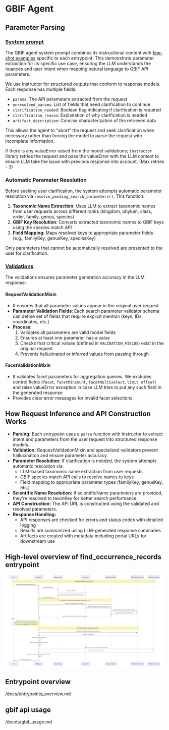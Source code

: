 # GBIF Agent

## Parameter Parsing

### [System prompt](src/resources/sysprompt.md)

The GBIF agent system prompt combines its instructional content with [few-shot examples](src/resources/fewshot.json) specific to each entrypoint. This demonstrate parameter extraction for its specific use case, ensuring the LLM understands the nuances and user intent when mapping natural language to GBIF API parameters. 

We use Instructor for structured outputs that conform to response models. Each response has multiple fields:

- `params`: The API parameters extracted from the request
- `unresolved_params`: List of fields that need clarification to continue
- `clarification_needed`: Boolean flag indicating if clarification is required
- `clarification_reason`: Explanation of why clarification is needed
- `artifact_description`: Concise characterization of the retrieved data

This allows the agent to "abort" the request and seek clarification when necessary rather than forcing the model to parse the request with incomplete information.

If there is any valueError raised from the model validations; `instructor` library retries the request and pass the valueError with the LLM context to ensure LLM take the issue with previous response into account. (Max retries - 3)

### Automatic Parameter Resolution

Before seeking user clarification, the system attempts automatic parameter resolution via `resolve_pending_search_parameters()`. This function:

1. **Taxonomic Name Extraction**: Uses LLM to extract taxonomic names from user requests across different ranks (kingdom, phylum, class, order, family, genus, species)
2. **GBIF Key Resolution**: Converts extracted taxonomic names to GBIF keys using the species match API
3. **Field Mapping**: Maps resolved keys to appropriate parameter fields (e.g., familyKey, genusKey, speciesKey)

Only parameters that cannot be automatically resolved are presented to the user for clarification.

### [Validations](src/models/validators.py)

The validations ensures parameter generation accuracy in the LLM response:

#### RequestValidationMixin
- It ensures that all parameter values appear in the original user request
- **Parameter Validation Fields**: Each search parameter validator schema can define set of fields that require explicit mention (keys, IDs, coordinates, etc.)
- **Process**: 
  1. Validates all parameters are valid model fields
  2. Ensures at least one parameter has a value
  3. Checks that critical values (defined in `VALIDATION_FIELDS`) exist in the original request
  4. Prevents hallucinated or inferred values from passing through

#### FacetValidationMixin  
- It validates facet parameters for aggregation queries. We excludes control fields (`facet`, `facetMincount`, `facetMultiselect`, `limit`, `offset`) and raise valueError exception in case LLM tries to put any such field in the generated response
- Provides clear error messages for invalid facet selections


## How Request Inference and API Construction Works
- **Parsing:** Each entrypoint uses a `parse` function with Instructor to extract intent and parameters from the user request into structured response models.
- **Validation:** RequestValidationMixin and specialized validators prevent hallucination and ensure parameter accuracy.
- **Parameter Resolution:** If clarification is needed, the system attempts automatic resolution via:
  - LLM-based taxonomic name extraction from user requests
  - GBIF species match API calls to resolve names to keys
  - Field mapping to appropriate parameter types (familyKey, genusKey, etc.)
- **Scientific Name Resolution:** If scientificName parameters are provided, they're resolved to taxonKey for better search performance.
- **API Construction:** The API URL is constructed using the validated and resolved parameters.
- **Response Handling:**
  - API responses are checked for errors and status codes with detailed logging
  - Results are summarized using LLM-generated response summaries
  - Artifacts are created with metadata including portal URLs for downstream use


## High-level overview of find_occurrence_records entrypoint
![Line Diagram](docs/diagram.png)

## Entrypoint overview
/docs/entrypoints_overview.md

## gbif api usage
/docds/gbif_usage.md